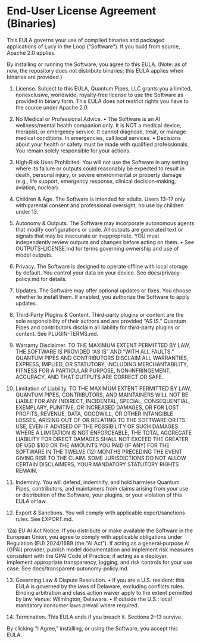 # End-User License Agreement (Binaries)

This EULA governs your use of compiled binaries and packaged applications of
Lucy in the Loop (“Software”). If you build from source, Apache 2.0 applies.

By installing or running the Software, you agree to this EULA. (Note: as of now, the repository does not distribute binaries; this EULA applies when binaries are provided.)

1) License. Subject to this EULA, Quantum Pipes, LLC grants you a limited,
nonexclusive, worldwide, royalty‑free license to use the Software as provided
in binary form. This EULA does not restrict rights you have to the source under
Apache 2.0.

2) No Medical or Professional Advice.
   • The Software is an AI wellness/mental health companion only. It is NOT a
     medical device, therapist, or emergency service. It cannot diagnose,
     treat, or manage medical conditions. In emergencies, call local services.
   • Decisions about your health or safety must be made with qualified
     professionals. You remain solely responsible for your actions.

3) High‑Risk Uses Prohibited. You will not use the Software in any setting where
its failure or outputs could reasonably be expected to result in death, personal
injury, or severe environmental or property damage (e.g., life support,
emergency response, clinical decision‑making, aviation, nuclear).

4) Children & Age. The Software is intended for adults. Users 13–17 only with
parental consent and professional oversight; no use by children under 13.

5) Autonomy & Outputs. The Software may incorporate autonomous agents that
modify configurations or code. All outputs are generated text or signals that
may be inaccurate or inappropriate. YOU must independently review outputs and
changes before acting on them.
   • See OUTPUTS-LICENSE.md for terms governing ownership and use of model outputs.

6) Privacy. The Software is designed to operate offline with local storage by
default. You control your data on your device. See docs/privacy-policy.md for details.

7) Updates. The Software may offer optional updates or fixes. You choose whether
to install them. If enabled, you authorize the Software to apply updates.

8) Third‑Party Plugins & Content. Third‑party plugins or content are the sole
responsibility of their authors and are provided “AS IS.” Quantum Pipes and
contributors disclaim all liability for third‑party plugins or content. See
PLUGIN-TERMS.md.

9) Warranty Disclaimer. TO THE MAXIMUM EXTENT PERMITTED BY LAW, THE SOFTWARE IS
PROVIDED “AS IS” AND “WITH ALL FAULTS.” QUANTUM PIPES AND CONTRIBUTORS DISCLAIM
ALL WARRANTIES, EXPRESS, IMPLIED, OR STATUTORY, INCLUDING MERCHANTABILITY,
FITNESS FOR A PARTICULAR PURPOSE, NON‑INFRINGEMENT, ACCURACY, AND THAT OUTPUTS
ARE CORRECT OR SAFE.

10) Limitation of Liability. TO THE MAXIMUM EXTENT PERMITTED BY LAW, QUANTUM
PIPES, CONTRIBUTORS, AND MAINTAINERS WILL NOT BE LIABLE FOR ANY INDIRECT,
INCIDENTAL, SPECIAL, CONSEQUENTIAL, EXEMPLARY, PUNITIVE, OR INCREASED DAMAGES,
OR FOR LOST PROFITS, REVENUE, DATA, GOODWILL, OR OTHER INTANGIBLE LOSSES,
ARISING OUT OF OR RELATING TO THE SOFTWARE OR ITS USE, EVEN IF ADVISED OF THE
POSSIBILITY OF SUCH DAMAGES. WHERE A LIMITATION IS NOT ENFORCEABLE, THE TOTAL
AGGREGATE LIABILITY FOR DIRECT DAMAGES SHALL NOT EXCEED THE GREATER OF USD $100
OR THE AMOUNTS YOU PAID (IF ANY) FOR THE SOFTWARE IN THE TWELVE (12) MONTHS
PRECEDING THE EVENT GIVING RISE TO THE CLAIM. SOME JURISDICTIONS DO NOT ALLOW
CERTAIN DISCLAIMERS; YOUR MANDATORY STATUTORY RIGHTS REMAIN.

11) Indemnity. You will defend, indemnify, and hold harmless Quantum Pipes,
contributors, and maintainers from claims arising from your use or distribution
of the Software, your plugins, or your violation of this EULA or law.

12) Export & Sanctions. You will comply with applicable export/sanctions rules.
See EXPORT.md.

12a) EU AI Act Notice. If you distribute or make available the Software in the
European Union, you agree to comply with applicable obligations under Regulation
(EU) 2024/1689 (the “AI Act”). If acting as a general‑purpose AI (GPAI) provider,
publish model documentation and implement risk measures consistent with the
GPAI Code of Practice; if acting as a deployer, implement appropriate transparency,
logging, and risk controls for your use case. See docs/transparent-autonomy-policy.md.

13) Governing Law & Dispute Resolution.
   • If you are a U.S. resident: this EULA is governed by the laws of
     Delaware, excluding conflicts rules. Binding arbitration and class action
     waiver apply to the extent permitted by law. Venue: Wilmington, Delaware.
   • If outside the U.S.: local mandatory consumer laws prevail where required.

14) Termination. This EULA ends if you breach it. Sections 2–13 survive.

By clicking “I Agree,” installing, or using the Software, you accept this EULA.
